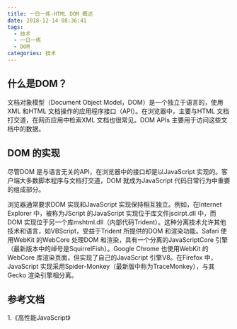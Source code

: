 ```yaml
---
title: 一日一练-HTML DOM 概述
date: 2018-12-14 08:36:41
tags:
  - 技术
  - 一日一练
  - DOM
categories: 技术
---
```


## 什么是DOM？
文档对象模型（Document Object Model，DOM）是一个独立于语言的，使用XML 和HTML 文档操作的应用程序接口（API）。在浏览器中，主要与HTML 文档打交道，在网页应用中检索XML 文档也很常见。DOM APIs 主要用于访问这些文档中的数据。

<!--more-->

## DOM 的实现
尽管DOM 是与语言无关的API，在浏览器中的接口却是以JavaScript 实现的。客户端大多数脚本程序与文档打交道，DOM 就成为JavaScript 代码日常行为中重要的组成部分。

浏览器通常要求DOM 实现和JavaScript 实现保持相互独立。例如，在Internet Explorer 中，被称为JScript 的JavaScript 实现位于库文件jscirpt.dll 中，而DOM 实现位于另一个库mshtml.dll（内部代码Trident）。这种分离技术允许其他技术和语言，如VBScript，受益于Trident 所提供的DOM 和渲染功能。Safari 使用WebKit 的WebCore 处理DOM 和渲染，具有一个分离的JavaScriptCore 引擎（最新版本中的绰号是SquirrelFish）。Google Chrome 也使用WebKit 的WebCore 库渲染页面，但实现了自己的JavaScript 引擎V8。在Firefox 中，JavaScript 实现采用Spider-Monkey（最新版中称为TraceMonkey），与其Gecko 渲染引擎相分离。

## 参考文档
1.《高性能JavaScript》
